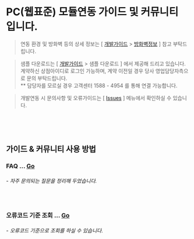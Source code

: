 # PC(웹표준) 모듈연동 가이드 및 커뮤니티 입니다.

> 연동 환경 및 방화벽 등의 상세 정보는 [ [개발가이드](https://manual.inicis.com/stdpay) > [방화벽정보](https://manual.inicis.com/stdpay/std-info.php#firewall) ] 참고 부탁드립니다.

> 샘플 다운로드는 [ [개발가이드](https://manual.inicis.com/stdpay) > 샘플 다운로드 ] 에서 제공해 드리고 있습니다.<br>
> 계약하신 상점아이디로 로그인 가능하며, 계약 이전일 경우 당사 영업담당자측으로 문의 부탁드립니다. <br>
> ** 담당자를 모르실 경우 고객센터 1588 - 4954 를 통해 연결 가능합니다.

> 개발연동 시 문의사항 및 오류가이드는 [ [Issues](https://github.com/ts-inicis/INIStdPay-Manual/issues) ] 메뉴에서 확인하실 수 있습니다.

<br><br><br>

## 가이드 & 커뮤니티 사용 방법

### FAQ ... [Go](https://github.com/kginicis-ts/INIStdPay-Manual/labels/FAQ)
<h6> - 자주 문의되는 질문을 정리해 두었습니다. </h6> 
<br>

### 오류코드 기준 조회 ... [Go](https://github.com/ts-inicis/INIStdPay-Manual/issues)
<h6> - 오류코드 기준으로 조회를 하실 수 있습니다. </h6> 
<br>

